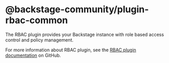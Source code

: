 # @backstage-community/plugin-rbac-common

The RBAC plugin provides your Backstage instance with role based access control and policy management.

For more information about RBAC plugin, see the [RBAC plugin documentation](https://github.com/backstage/community-plugins/tree/main/workspaces/rbac/plugins/rbac-backend) on GitHub.
